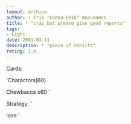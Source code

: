 ```yaml
---
layout: archive
author: ! Erik "Enema~ERIK" Anounamos
title: ! "crap but please give good reports"
tags:
- Light
date: 2001-03-11
description: ! "piece of Shhiitt"
rating: 1.0
---
```

Cards: 

'Charactors(60)

Chewbacca x60 '

Strategy: '

lose '